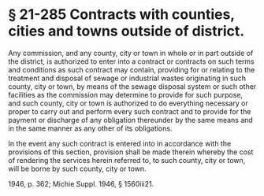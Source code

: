 # § 21-285 Contracts with counties, cities and towns outside of district.

<p>Any commission, and any county, city or town in whole or in part outside of the district, is authorized to enter into a contract or contracts on such terms and conditions as such contract may contain, providing for or relating to the treatment and disposal of sewage or industrial wastes originating in such county, city or town, by means of the sewage disposal system or such other facilities as the commission may determine to provide for such purpose, and such county, city or town is authorized to do everything necessary or proper to carry out and perform every such contract and to provide for the payment or discharge of any obligation thereunder by the same means and in the same manner as any other of its obligations.</p><p>In the event any such contract is entered into in accordance with the provisions of this section, provision shall be made therein whereby the cost of rendering the services herein referred to, to such county, city or town, will be borne by such county, city or town.</p><p>1946, p. 362; Michie Suppl. 1946, § 1560iii21.</p>